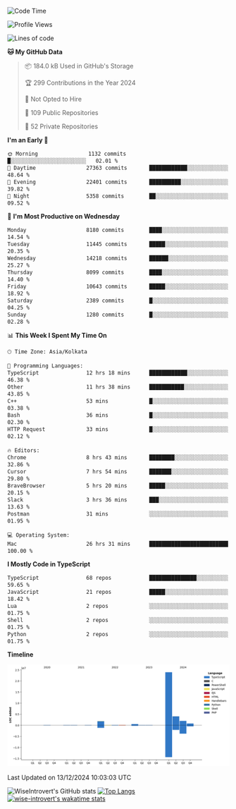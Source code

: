 <!--START_SECTION:waka-->
![Code Time](http://img.shields.io/badge/Code%20Time-1%2C958%20hrs%2042%20mins-blue)

![Profile Views](http://img.shields.io/badge/Profile%20Views-0-blue)

![Lines of code](https://img.shields.io/badge/From%20Hello%20World%20I%27ve%20Written-33.7%20million%20lines%20of%20code-blue)

**🐱 My GitHub Data** 

> 📦 184.0 kB Used in GitHub's Storage 
 > 
> 🏆 299 Contributions in the Year 2024
 > 
> 🚫 Not Opted to Hire
 > 
> 📜 109 Public Repositories 
 > 
> 🔑 52 Private Repositories 
 > 
**I'm an Early 🐤** 

```text
🌞 Morning                1132 commits        █░░░░░░░░░░░░░░░░░░░░░░░░   02.01 % 
🌆 Daytime                27363 commits       ████████████░░░░░░░░░░░░░   48.64 % 
🌃 Evening                22401 commits       ██████████░░░░░░░░░░░░░░░   39.82 % 
🌙 Night                  5358 commits        ██░░░░░░░░░░░░░░░░░░░░░░░   09.52 % 
```
📅 **I'm Most Productive on Wednesday** 

```text
Monday                   8180 commits        ████░░░░░░░░░░░░░░░░░░░░░   14.54 % 
Tuesday                  11445 commits       █████░░░░░░░░░░░░░░░░░░░░   20.35 % 
Wednesday                14218 commits       ██████░░░░░░░░░░░░░░░░░░░   25.27 % 
Thursday                 8099 commits        ████░░░░░░░░░░░░░░░░░░░░░   14.40 % 
Friday                   10643 commits       █████░░░░░░░░░░░░░░░░░░░░   18.92 % 
Saturday                 2389 commits        █░░░░░░░░░░░░░░░░░░░░░░░░   04.25 % 
Sunday                   1280 commits        █░░░░░░░░░░░░░░░░░░░░░░░░   02.28 % 
```


📊 **This Week I Spent My Time On** 

```text
🕑︎ Time Zone: Asia/Kolkata

💬 Programming Languages: 
TypeScript               12 hrs 18 mins      ████████████░░░░░░░░░░░░░   46.38 % 
Other                    11 hrs 38 mins      ███████████░░░░░░░░░░░░░░   43.85 % 
C++                      53 mins             █░░░░░░░░░░░░░░░░░░░░░░░░   03.38 % 
Bash                     36 mins             █░░░░░░░░░░░░░░░░░░░░░░░░   02.30 % 
HTTP Request             33 mins             █░░░░░░░░░░░░░░░░░░░░░░░░   02.12 % 

🔥 Editors: 
Chrome                   8 hrs 43 mins       ████████░░░░░░░░░░░░░░░░░   32.86 % 
Cursor                   7 hrs 54 mins       ███████░░░░░░░░░░░░░░░░░░   29.80 % 
BraveBrowser             5 hrs 20 mins       █████░░░░░░░░░░░░░░░░░░░░   20.15 % 
Slack                    3 hrs 36 mins       ███░░░░░░░░░░░░░░░░░░░░░░   13.63 % 
Postman                  31 mins             ░░░░░░░░░░░░░░░░░░░░░░░░░   01.95 % 

💻 Operating System: 
Mac                      26 hrs 31 mins      █████████████████████████   100.00 % 
```

**I Mostly Code in TypeScript** 

```text
TypeScript               68 repos            ███████████████░░░░░░░░░░   59.65 % 
JavaScript               21 repos            █████░░░░░░░░░░░░░░░░░░░░   18.42 % 
Lua                      2 repos             ░░░░░░░░░░░░░░░░░░░░░░░░░   01.75 % 
Shell                    2 repos             ░░░░░░░░░░░░░░░░░░░░░░░░░   01.75 % 
Python                   2 repos             ░░░░░░░░░░░░░░░░░░░░░░░░░   01.75 % 
```



**Timeline**

![Lines of Code chart](https://raw.githubusercontent.com/wise-introvert/wise-introvert/master/assets/bar_graph.png)


 Last Updated on 13/12/2024 10:03:03 UTC
<!--END_SECTION:waka-->

![WiseIntrovert's GitHub stats](https://github-readme-stats.vercel.app/api?username=wise-introvert&count_private=true&show_icons=true)
[![Top Langs](https://github-readme-stats.vercel.app/api/top-langs/?username=wise-introvert&langs_count=10)](https://github.com/anuraghazra/github-readme-stats)
[![wise-introvert's wakatime stats](https://github-readme-stats.vercel.app/api/wakatime?username=wiseintrovert)](https://github.com/anuraghazra/github-readme-stats)
